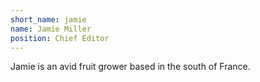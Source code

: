 ```yaml
---
short_name: jamie
name: Jamie Miller
position: Chief Editor
---
```

Jamie is an avid fruit grower based in the south of France.
